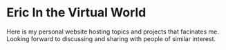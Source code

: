 # Eric In the Virtual World
Here is my personal website hosting topics and projects that facinates me. Looking forward to discussing and sharing with people of similar interest.
